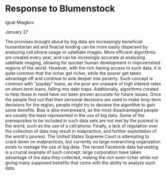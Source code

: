 # Response to Blumenstock 
Ignat Miagkov

January 27


The promises brought about by big data are increasingly beneficial: humanitarian aid and finacial lending can be more easily dispersed by analyzing cell phone usage or satelliate images. More efficient algorithms are created every year, and can be incresingly accurate at analyzing satelliate imaging, allowing for quicker human development in impoverished regions of the world. However, with the rich having access to such data, it is quite common that the richer get richer, while the poorer get taken advantage off and continue to sink deeper into poverty. Such concept is common with "payday" loans, as the poor are unaware of high interest rates on short-term loans, falling into debt traps. Additionally, algorithms created to help those in need have not been proven accurate for future issues. Once the people find out that their personal decisions are used to make long-term decisions for the region, people might try to decieve the algorithm to gain some benefits. Bias is also everpresent, as the most disadvantaged people are usually the least-represented in the use of big data. Some of the prerequisites to be included in such data sets are not met by the poorest in the world, such as the use of a cell phone. Finally, a lack of regulation over the collection of data may result in malpractice, and further exploitation of the world's poorest. The United States Supreme Court is attempting to crack down on malpractices, but currently no large overarching organzation exists to manage the use of big data. The recent Facebook data harvesting is a crucial example of such concept: large corporation have taken advantage of the data they collected, making the rich even richer while not giving many supposed benefits that come with the ability to analyze such data.

